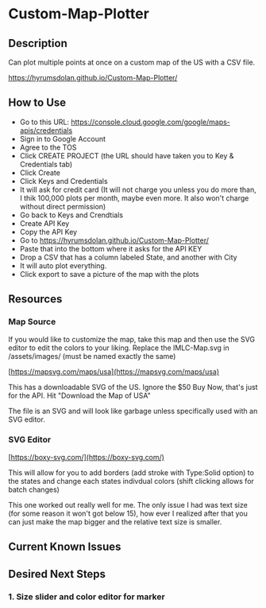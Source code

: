 # Custom-Map-Plotter

## Description

Can plot multiple points at once on a custom map of the US with a CSV file.

https://hyrumsdolan.github.io/Custom-Map-Plotter/

## How to Use
- Go to this URL: https://console.cloud.google.com/google/maps-apis/credentials
- Sign in to Google Account
- Agree to the TOS
- Click CREATE PROJECT (the URL should have taken you to Key & Credentials tab)
- Click Create
- Click Keys and Credentials
- It will ask for credit card (It will not charge you unless you do more than, I thik 100,000 plots per month, maybe even more. It also won't charge without direct permission)
- Go back to Keys and Crendtials
- Create API Key
- Copy the API Key
- Go to https://hyrumsdolan.github.io/Custom-Map-Plotter/
- Paste that into the bottom where it asks for the API KEY
- Drop a CSV that has a column labeled State, and another with City
- It will auto plot everything.
- Click export to save a picture of the map with the plots



## Resources

### Map Source

If you would like to customize the map, take this map and then use the SVG editor to edit the colors to your liking. Replace the IMLC-Map.svg in /assets/images/ (must be named exactly the same)

[https://mapsvg.com/maps/usa](https://mapsvg.com/maps/usa)

This has a downloadable SVG of the US. Ignore the $50 Buy Now, that's just for the API.
Hit "Download the Map of USA"

The file is an SVG and will look like garbage unless specifically used with an SVG editor.

### SVG Editor

[https://boxy-svg.com/](https://boxy-svg.com/)

This will allow for you to add borders (add stroke with Type:Solid option) to the states and change each states indivdual colors (shift clicking allows for batch changes)

This one worked out really well for me. The only issue I had was text size (for some reason it won't got below 15), how ever I realized after that you can just make the map bigger and the relative text size is smaller.


## Current Known Issues



## Desired Next Steps

### 1. Size slider and color editor for marker
